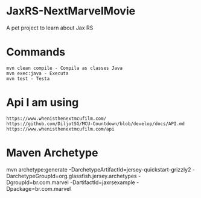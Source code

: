 # JaxRS-NextMarvelMovie
A pet project to learn about Jax RS

# Commands 	
	mvn clean compile - Compila as classes Java 
	mvn exec:java - Executa 
	mvn test - Testa 

# Api I am using 
	https://www.whenisthenextmcufilm.com/
	https://github.com/DiljotSG/MCU-Countdown/blob/develop/docs/API.md
	https://www.whenisthenextmcufilm.com/api
	
# Maven Archetype	
mvn archetype:generate -DarchetypeArtifactId=jersey-quickstart-grizzly2 -DarchetypeGroupId=org.glassfish.jersey.archetypes -DgroupId=br.com.marvel -DartifactId=jaxrsexample -Dpackage=br.com.marvel